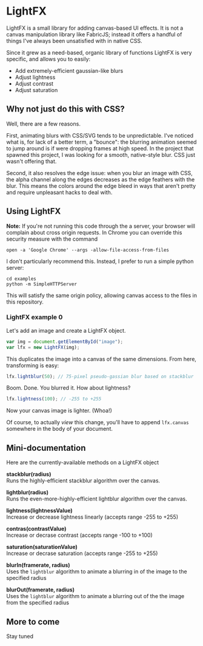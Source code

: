 # LightFX 

LightFX is a small library for adding canvas-based UI effects. It is not a canvas manipulation library like FabricJS; instead it offers a handful of things I've always been unsatisfied with in native CSS.

Since it grew as a need-based, organic library of functions LightFX is very specific, and allows you to easily:

* Add extremely-efficient gaussian-like blurs
* Adjust lightness
* Adjust contrast
* Adjust saturation

## Why not just do this with CSS?

Well, there are a few reasons. 

First, animating blurs with CSS/SVG tends to be unpredictable. I've noticed what is, for lack of a better term, a "bounce": the blurring animation seemed to jump around is if were dropping frames at high speed. In the project that spawned this project, I was looking for a smooth, native-style blur. CSS just wasn't offering that.

Second, it also resolves the edge issue: when you blur an image with CSS, the alpha channel along the edges decreases as the edge feathers with the blur. This means the colors around the edge bleed in ways that aren't pretty and require unpleasant hacks to deal with.

## Using LightFX 

**Note:** If you're not running this code through the a server, your browser will complain about cross origin requests. In Chrome you can override this security measure with the command 

    open -a 'Google Chrome' --args -allow-file-access-from-files

I don't particularly recommend this. Instead, I prefer to run a simple python server:

    cd examples
    python -m SimpleHTTPServer

This will satisfy the same origin policy, allowing canvas access to the files in this repository.

### LightFX example 0

Let's add an image and create a LightFX object.

```js
var img = document.getElementById("image");
var lfx = new LightFX(img);
```

This duplicates the image into a canvas of the same dimensions. From here, transforming is easy:

```js
lfx.lightblur(50); // 75-pixel pseudo-gassian blur based on stackblur
```

Boom. Done. You blurred it. How about lightness?

```js
lfx.lightness(100); // -255 to +255
```

Now your canvas image is lighter. (Whoa!)

Of course, to actually *view* this change, you'll have to append `lfx.canvas` somewhere in the body of your document.

## Mini-documentation

Here are the currently-available methods on a LightFX object

**stackblur(radius)**  
Runs the highly-efficient stackblur algorithm over the canvas.  

**lightblur(radius)**  
Runs the even-more-highly-efficient lightblur algorithm over the canvas.  

**lightness(lightnessValue)**   
Increase or decrease lightness linearly (accepts range -255 to +255)  

**contras(contrastValue)**  
Increase or decrase contrast (accepts range -100 to +100)  

**saturation(saturationValue)**  
Increase or decrase saturation (accepts range -255 to +255)

**blurIn(framerate, radius)**  
Uses the `lightblur` algorithm to animate a blurring in of the image to the specified radius

**blurOut(framerate, radius)**  
Uses the `lightblur` algorithm to animate a blurring out of the the image from the specified radius

## More to come

Stay tuned

